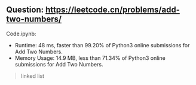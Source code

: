 ## Question: https://leetcode.cn/problems/add-two-numbers/

Code.ipynb:
* Runtime: 48 ms, faster than 99.20% of Python3 online submissions for Add Two Numbers.
* Memory Usage: 14.9 MB, less than 71.34% of Python3 online submissions for Add Two Numbers.
> linked list
